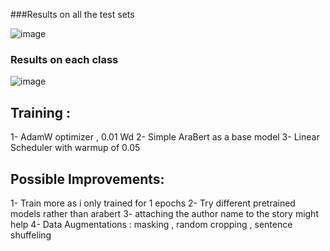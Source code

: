 ###Results on all the test sets


![image](https://github.com/omarelsayeed/WideBot_Tasks/assets/64399795/e21b9b05-7560-4e80-9ae5-7d350daaa6df)


### Results on each class

![image](https://github.com/omarelsayeed/WideBot_Tasks/assets/64399795/3744a837-a475-48a4-bcb9-7a88eca61a4f)


## Training :

1- AdamW optimizer , 0.01 Wd
2- Simple AraBert as a base model
3- Linear Scheduler with warmup of 0.05

## Possible Improvements:

1- Train more as i only trained for 1 epochs
2- Try different pretrained models rather than arabert
3- attaching the author name to the story might help
4- Data Augmentations : masking , random cropping , sentence shuffeling
